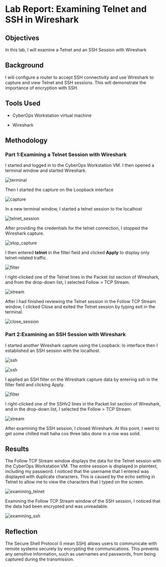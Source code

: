 # Lab Report: Examining Telnet and SSH in Wireshark

## Objectives

In this lab, I will examine a Telnet and an SSH Session with Wireshark

## Background

I will configure a router to accept SSH connectivity and use Wireshark
to capture and view Telnet and SSH sessions. This will demonstrate the
importance of encryption with SSH.

## Tools Used

- CyberOps Workstation virtual machine

- Wireshark

## Methodology

### Part 1:Examining a Telnet Session with Wireshark

I started and logged in to the CyberOps Workstation VM. I then opened a
terminal window and started Wireshark.

![terminal](media/TELSSH/image1.png)

Then I started the capture on the Loopback interface

![capture](media/TELSSH/image2.png)

In a new terminal window, I started a telnet session to the localhost

![telnet_session](media/TELSSH/image3.png)

After providing the credentials for the telnet connection, I stopped the
Wireshark capture.

![stop_capture](media/TELSSH/image4.png)

I then entered **telnet** in the filter field and clicked **Apply** to
display only telnet-related traffic.

![filter](media/TELSSH/image5.png)

I right-clicked one of the Telnet lines in the Packet list section of
Wireshark, and from the drop-down list, I selected Follow \> TCP Stream.

![stream](TELSSH/media/image6.png)

After I had finished reviewing the Telnet session in the Follow TCP
Stream window, I clicked Close and exited the Telnet session by typing
exit in the terminal.

![close_session](media/TELSSH/image7.png)

### Part 2:Examining an SSH Session with Wireshark

I started another Wireshark capture using the Loopback: lo interface
then I established an SSH session with the localhost.

![ssh](media/TELSSH/image8.png)

![ssh](media/TELSSH/image9.png)

I applied an SSH filter on the Wireshark capture data by entering ssh in
the filter field and clicking Apply.

![filter](media/TELSSH/image10.png)

I right-clicked one of the SSHv2 lines in the Packet list section of
Wireshark, and in the drop-down list, I selected the Follow \> TCP
Stream.

![stream](media/TELSSH/image11.png)

After examining the SSH session, I closed Wireshark. At this point, I
went to get some chilled malt haha cos three labs done in a row was
solid.

## Results

The Follow TCP Stream window displays the data for the Telnet session
with the CyberOps Workstation VM. The entire session is displayed in
plaintext, including my password. I noticed that the username that I
entered was displayed with duplicate characters. This is caused by the
echo setting in Telnet to allow me to view the characters that I typed
on the screen.

![examining_telnet](media/TELSSH/image12.png)

Examining the Follow TCP Stream window of the SSH session, I noticed
that the data had been encrypted and was unreadable.

![examining_ssh](media/TELSSH/image13.png)

## Reflection

The Secure Shell Protocol (I mean SSH) allows users to communicate with
remote systems securely by encrypting the communications. This prevents
any sensitive information, such as usernames and passwords, from being
captured during the transmission.
